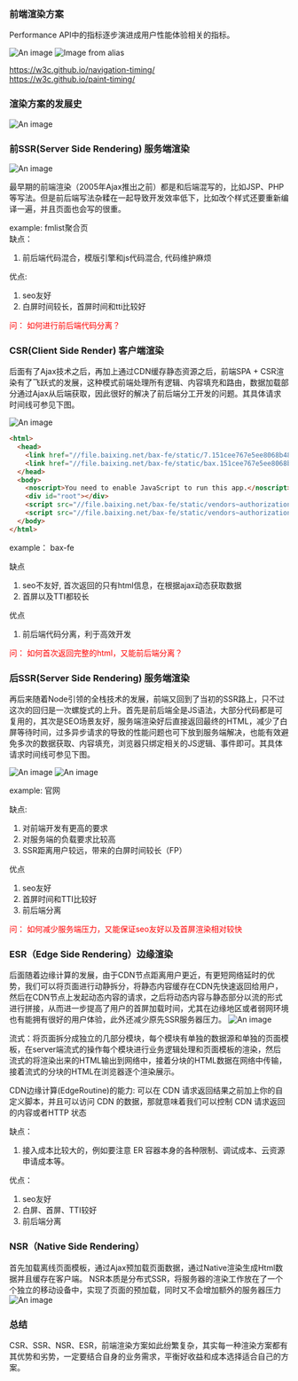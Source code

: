 ### 前端渲染方案
Performance API中的指标逐步演进成用户性能体验相关的指标。

![An image](https://p1-jj.byteimg.com/tos-cn-i-t2oaga2asx/gold-user-assets/2020/6/2/1727325523bb7f04~tplv-t2oaga2asx-watermark.awebp)
![Image from alias](~src/public/imgs/performance.png)

<https://w3c.github.io/navigation-timing/>  
<https://w3c.github.io/paint-timing/> 


### 渲染方案的发展史
![An image](https://p3-juejin.byteimg.com/tos-cn-i-k3u1fbpfcp/7674750825104276873e58256e47d531~tplv-k3u1fbpfcp-watermark.awebp)

### 前SSR(Server Side Rendering) 服务端渲染

![An image](https://p3-juejin.byteimg.com/tos-cn-i-k3u1fbpfcp/29173361da334af7b164eb4037c774d7~tplv-k3u1fbpfcp-watermark.awebp)

最早期的前端渲染（2005年Ajax推出之前）都是和后端混写的，比如JSP、PHP等写法。但是前后端写法杂糅在一起导致开发效率低下，比如改个样式还要重新编译一遍，并且页面也会写的很重。  

example: fmlist聚合页  
缺点：
1. 前后端代码混合，模版引擎和js代码混合, 代码维护麻烦

优点:
1. seo友好
2. 白屏时间较长，首屏时间和tti比较好

<font color=red>问： 如何进行前后端代码分离？</font>


### CSR(Client Side Render) 客户端渲染
后面有了Ajax技术之后，再加上通过CDN缓存静态资源之后，前端SPA + CSR渲染有了飞跃式的发展，这种模式前端处理所有逻辑、内容填充和路由，数据加载部分通过Ajax从后端获取，因此很好的解决了前后端分工开发的问题。其具体请求时间线可参见下图。

![An image](https://p6-juejin.byteimg.com/tos-cn-i-k3u1fbpfcp/50002bf37f9345c787881ae4ce4578ad~tplv-k3u1fbpfcp-watermark.awebp)

```html
<html>
  <head>
    <link href="//file.baixing.net/bax-fe/static/7.151cee767e5ee8068b48.css" rel="stylesheet">
    <link href="//file.baixing.net/bax-fe/static/bax.151cee767e5ee8068b48.css" rel="stylesheet">
  </head>
  <body>
    <noscript>You need to enable JavaScript to run this app.</noscript>
    <div id="root"></div>
    <script src="//file.baixing.net/bax-fe/static/vendors~authorizationPage~bax~huodong~signin.93d084cf72d85fb8b6.js"></script>
    <script src="//file.baixing.net/bax-fe/static/vendors~authorizationPage~bax~signin.10765686422e9bb3f6.js"></script>
  </body>
</html>
```
example： bax-fe  

缺点
1. seo不友好, 首次返回的只有html信息，在根据ajax动态获取数据
2. 首屏以及TTI都较长

优点
1. 前后端代码分离，利于高效开发

<font color=red>问： 如何首次返回完整的html，又能前后端分离？ </font>

### 后SSR(Server Side Rendering) 服务端渲染

再后来随着Node引领的全栈技术的发展，前端又回到了当初的SSR路上，只不过这次的回归是一次螺旋式的上升。首先是前后端全是JS语法，大部分代码都是可复用的，其次是SEO场景友好，服务端渲染好后直接返回最终的HTML，减少了白屏等待时间，过多异步请求的导致的性能问题也可下放到服务端解决，也能有效避免多次的数据获取、内容填充，浏览器只绑定相关的JS逻辑、事件即可。其具体请求时间线可参见下图。

![An image](https://p9-juejin.byteimg.com/tos-cn-i-k3u1fbpfcp/739ba6c4261c4edebcce4fb76f3f3583~tplv-k3u1fbpfcp-watermark.awebp)
![An image](https://p1-jj.byteimg.com/tos-cn-i-t2oaga2asx/gold-user-assets/2020/5/28/1725accbf21fd47c~tplv-t2oaga2asx-watermark.awebp)

example: 官网 

缺点:
1. 对前端开发有更高的要求
2. 对服务端的负载要求比较高
3. SSR距离用户较远，带来的白屏时间较长（FP）

优点
1. seo友好
2. 首屏时间和TTI比较好
3. 前后端分离

<font color=red>问： 如何减少服务端压力，又能保证seo友好以及首屏渲染相对较快</font>

### ESR（Edge Side Rendering）边缘渲染

后面随着边缘计算的发展，由于CDN节点距离用户更近，有更短网络延时的优势，我们可以将页面进行动静拆分，将静态内容缓存在CDN先快速返回给用户，然后在CDN节点上发起动态内容的请求，之后将动态内容与静态部分以流的形式进行拼接，从而进一步提高了用户的首屏加载时间，尤其在边缘地区或者弱网环境也有能拥有很好的用户体验，此外还减少原先SSR服务器压力。
![An image](https://p3-juejin.byteimg.com/tos-cn-i-k3u1fbpfcp/020b10fdb4f24ba7997001e790501f2f~tplv-k3u1fbpfcp-watermark.awebp)  

流式：将页面拆分成独立的几部分模块，每个模块有单独的数据源和单独的页面模板，在server端流式的操作每个模块进行业务逻辑处理和页面模板的渲染，然后流式的将渲染出来的HTML输出到网络中，接着分块的HTML数据在网络中传输，接着流式的分块的HTML在浏览器逐个渲染展示。

CDN边缘计算(EdgeRoutine)的能力: 可以在 CDN 请求返回结果之前加上你的自定义脚本，并且可以访问 CDN 的数据，那就意味着我们可以控制 CDN 请求返回的内容或者HTTP 状态

缺点：
1. 接入成本比较大的，例如要注意 ER 容器本身的各种限制、调试成本、云资源申请成本等。

优点：
1. seo友好
2. 白屏、首屏、TTI较好
3. 前后端分离


### NSR（Native Side Rendering）
首先加载离线页面模板，通过Ajax预加载页面数据，通过Native渲染生成Html数据并且缓存在客户端。
NSR本质是分布式SSR，将服务器的渲染工作放在了一个个独立的移动设备中，实现了页面的预加载，同时又不会增加额外的服务器压力
![An image](https://p1-jj.byteimg.com/tos-cn-i-t2oaga2asx/gold-user-assets/2020/6/2/1727327dfc1aa57f~tplv-t2oaga2asx-watermark.awebp)



### 总结
CSR、SSR、NSR、ESR，前端渲染方案如此纷繁复杂，其实每一种渲染方案都有其优势和劣势，一定要结合自身的业务需求，平衡好收益和成本选择适合自己的方案。









